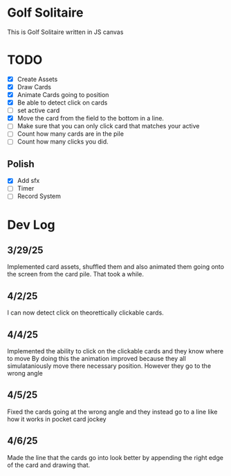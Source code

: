 # Golf Solitaire
This is Golf Solitaire written in JS canvas

# TODO
- [X] Create Assets
- [X] Draw Cards
- [X] Animate Cards going to position
- [X] Be able to detect click on cards
- [ ] set active card
- [X] Move the card from the field to the bottom in a line.
- [ ] Make sure that you can only click card that matches your active
- [ ] Count how many cards are in the pile
- [ ] Count how many clicks you did.
## Polish
- [X] Add sfx
- [ ] Timer
- [ ] Record System

# Dev Log
## 3/29/25
Implemented card assets, shuffled them and also animated them going onto the screen from the card pile. That took a while.
## 4/2/25
I can now detect click on theorettically clickable cards.
## 4/4/25
Implemented the ability to click on the clickable cards and they know where to move
By doing this the animation improved because they all simulataniously move there necessary position. 
However they go to the wrong angle
## 4/5/25
Fixed the cards going at the wrong angle and they instead go to a line like how it works in pocket card jockey
## 4/6/25
Made the line that the cards go into look better by appending the right edge of the card and drawing that. 